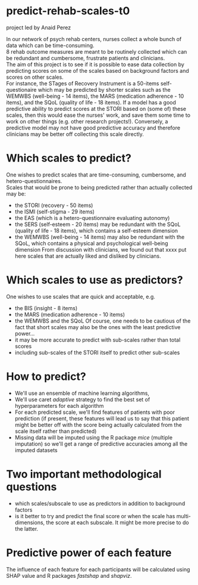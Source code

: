# predict-rehab-scales-t0
project led by Anaid Perez

In our network of psych rehab centers, nurses collect a whole bunch of data which can be time-consuming.   
8 rehab outcome measures are meant to be routinely collected which can be redundant and cumbersome, frustrate patients and clinicians.  
The aim of this project is to see if it is possible to ease data collection by predicting scores on some of the scales based on background factors and scores on other scales.  
For instance, the STages of Recovery Instrument is a 50-items self-questionaire which may be predicted by shorter scales such as the WEMWBS (well-being - 14 items), the MARS (medication adherence - 10 items), and the SQoL (quality of life - 18 items). If a model has a good predictive ability to predict scores at the STORI based on (some of) these scales, then this would ease the nurses' work, and save them some time to work on other things (e.g. other research projects!). Conversely, a predictive model may not have good predictive accuracy and therefore clinicians may be better off collecting this scale directly.

# Which scales to predict?  
One wishes to predict scales that are time-consuming, cumbersome, and hetero-questionnaires.  
Scales that would be prone to being predicted rather than actually collected may be:  
- the STORI (recovery - 50 items)
- the ISMI (self-stigma - 29 items)
- the EAS (which is a hetero-questionnaire evaluating autonomy)
- the SERS (self-esteem - 20 items) may be redundant with the SQoL (quality of life - 18 items), which contains a self-esteem dimension
- the WEMWBS (well-being - 14 items) may also be redundant with the SQoL, which contains a physical and psychological well-being dimension
From discussion with clinicians, we found out that xxxx put here scales that are actually liked and disliked by clinicians.   

# Which scales to use as predictors?  
One wishes to use scales that are quick and acceptable, e.g.  
- the BIS (insight - 8 items)
- the MARS (medication adherence - 10 items)
- the WEMWBS and the SQoL
Of course, one needs to be cautious of the fact that short scales may also be the ones with the least predictive power...
- it may be more accurate to predict with sub-scales rather than total scores
- including sub-scales of the STORI itself to predict other sub-scales

# How to predict?    
- We'll use an ensemble of machine learning algorithms,
- We'll use caret _adaptive_ strategy to find the best set of hyperparameters for each algorithm
- For each predicted scale, we'll find features of patients with poor prediction (if present, these features will lead us to say that this patient might be better off with the score being actually calculated from the scale itself rather than predicted)
- Missing data will be imputed using the R package _mice_ (multiple imputation) so we'll get a range of predictive accuracies among all the imputed datasets

# Two important methodological questions
- which scales/subscale to use as predictors in addition to background factors
- is it better to try and predict the final score or when the scale has multi-dimensions, the score at each subscale. It might be more precise to do the latter.
 
# Predictive power of each feature  
The influence of each feature for each participants will be calculated using SHAP value and R packages _fastshap_ and _shapviz_.
